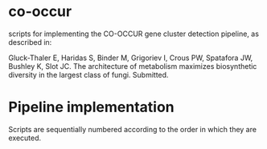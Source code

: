 # co-occur
scripts for implementing the CO-OCCUR gene cluster detection pipeline, as described in:

Gluck-Thaler E, Haridas S, Binder M, Grigoriev I, Crous PW, Spatafora JW, Bushley K, Slot JC. The architecture of metabolism maximizes biosynthetic diversity in the largest class of fungi. Submitted.

# Pipeline implementation
Scripts are sequentially numbered according to the order in which they are executed. 

